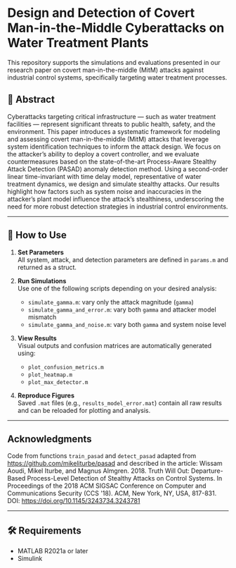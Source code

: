 # Design and Detection of Covert Man-in-the-Middle Cyberattacks on Water Treatment Plants

This repository supports the simulations and evaluations presented in our research paper on covert man-in-the-middle (MitM) attacks against industrial control systems, specifically targeting water treatment processes.

## 📄 Abstract

Cyberattacks targeting critical infrastructure — such as water treatment facilities — represent significant threats to public health, safety, and the environment. This paper introduces a systematic framework for modeling and assessing covert man-in-the-middle (MitM) attacks that leverage system identification techniques to inform the attack design. We focus on the attacker’s ability to deploy a covert controller, and we evaluate countermeasures based on the state-of-the-art Process-Aware Stealthy Attack Detection (PASAD) anomaly detection method. Using a second-order linear time-invariant with time delay model, representative of water treatment dynamics, we design and simulate stealthy attacks. Our results highlight how factors such as system noise and inaccuracies in the attacker’s plant model influence the attack’s stealthiness, underscoring the need for more robust detection strategies in industrial control environments.

---

## 🚀 How to Use

1. **Set Parameters**  
   All system, attack, and detection parameters are defined in `params.m` and returned as a struct.

2. **Run Simulations**  
   Use one of the following scripts depending on your desired analysis:
   - `simulate_gamma.m`: vary only the attack magnitude (`gamma`)
   - `simulate_gamma_and_error.m`: vary both `gamma` and attacker model mismatch
   - `simulate_gamma_and_noise.m`: vary both `gamma` and system noise level

3. **View Results**  
   Visual outputs and confusion matrices are automatically generated using:
   - `plot_confusion_metrics.m`
   - `plot_heatmap.m`
   - `plot_max_detector.m`

4. **Reproduce Figures**  
   Saved `.mat` files (e.g., `results_model_error.mat`) contain all raw results and can be reloaded for plotting and analysis.

---
## Acknowledgments

Code from functions `train_pasad` and `detect_pasad` adapted from https://github.com/mikeliturbe/pasad and described in the article:
Wissam Aoudi, Mikel Iturbe, and Magnus Almgren. 2018. Truth Will Out: 
Departure-Based Process-Level Detection of Stealthy Attacks on Control Systems. 
In Proceedings of the 2018 ACM SIGSAC Conference on Computer and Communications Security (CCS '18). ACM, New York, NY, USA, 817-831. 
DOI: https://doi.org/10.1145/3243734.3243781

---
## 🛠 Requirements

- MATLAB R2021a or later
- Simulink
